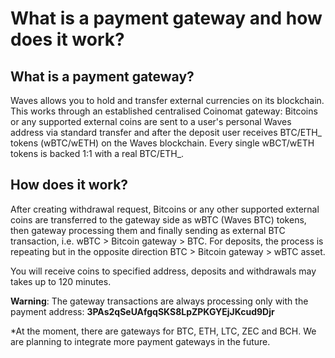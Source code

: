 # What is a payment gateway and how does it work?

## What is a payment gateway?

Waves allows you to hold and transfer external currencies on its blockchain. This works through an established centralised Coinomat gateway: Bitcoins or any supported external coins are sent to a user's personal Waves address via standard transfer and after the deposit user receives BTC/ETH_ tokens \(wBTC/wETH\) on the Waves blockchain. Every single wBCT/wETH tokens is backed 1:1 with a real BTC/ETH_.

## How does it work?

After creating withdrawal request, Bitcoins or any other supported external coins are transferred to the gateway side as wBTC \(Waves BTC\) tokens, then gateway processing them and finally sending as external BTC transaction, i.e. wBTC &gt; Bitcoin gateway &gt; BTC. For deposits, the process is repeating but in the opposite direction BTC &gt; Bitcoin gateway &gt; wBTC asset.

You will receive coins to specified address, deposits and withdrawals may takes up to 120 minutes.

**Warning**: The gateway transactions are always processing only with the payment address: **3PAs2qSeUAfgqSKS8LpZPKGYEjJKcud9Djr**

\*At the moment, there are gateways for BTC, ETH, LTC, ZEC and BCH. We are planning to integrate more payment gateways in the future.

